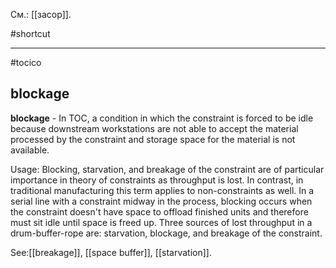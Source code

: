 См.: [[засор]].

#shortcut




<hr/>

#tocico

## blockage

<b>blockage</b> -   In TOC, a condition in which the constraint is forced to be idle because downstream workstations are not able to accept the material processed by the constraint and storage space for the material is not available. 


Usage: Blocking, starvation, and breakage of the constraint are of particular importance in theory of constraints as throughput is lost.  In contrast, in traditional manufacturing this term applies to non-constraints as well.  In a serial line with a constraint midway in the process, blocking occurs when the constraint doesn't have space to offload finished units and therefore must sit idle until space is freed up. Three sources of lost throughput in a drum-buffer-rope are: starvation, blockage, and breakage of the constraint.
 



See:[[breakage]], [[space buffer]], [[starvation]].

